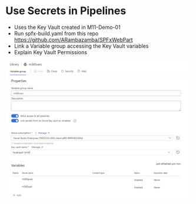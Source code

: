 # Use Secrets in Pipelines

- Uses the Key Vault created in M11-Demo-01
- Run spfx-build.yaml from this repo https://github.com/ARambazamba/SPFxWebPart
- Link a Variable group accessing the Key Vault variables
- Explain Key Vault Permissions

![kv-vars](_images/kv-vars.jpg)
